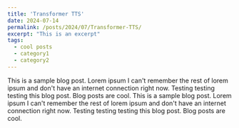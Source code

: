 ```yaml
---
title: 'Transformer TTS'
date: 2024-07-14
permalink: /posts/2024/07/Transformer-TTS/
excerpt: "This is an excerpt"
tags:
  - cool posts
  - category1
  - category2
---
```


This is a sample blog post. Lorem ipsum I can't remember the rest of lorem ipsum and don't have an internet connection right now. Testing testing testing this blog post. Blog posts are cool.
This is a sample blog post. Lorem ipsum I can't remember the rest of lorem ipsum and don't have an internet connection right now. Testing testing testing this blog post. Blog posts are cool.